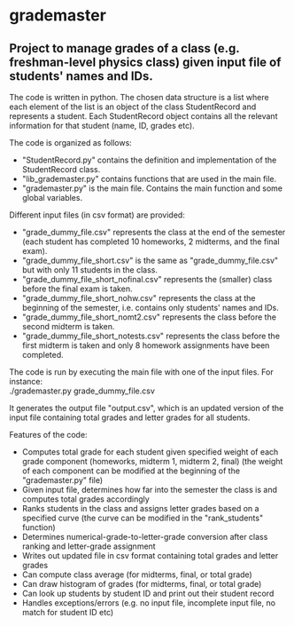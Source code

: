 # grademaster

## Project to manage grades of a class (e.g. freshman-level physics class) given input file of students' names and IDs.    

The code is written in python. The chosen data structure is a list where each element of the list is an object of the class StudentRecord and represents a student. Each StudentRecord object contains all the relevant information for that student (name, ID, grades etc).  

The code is organized as follows:  
- "StudentRecord.py" contains the definition and implementation of the StudentRecord class.
- "lib_grademaster.py" contains functions that are used in the main file.
- "grademaster.py" is the main file. Contains the main function and some global variables.  

Different input files (in csv format) are provided:  
- "grade_dummy_file.csv" represents the class at the end of the semester (each student has completed 10 homeworks, 2 midterms, and the final exam).
- "grade_dummy_file_short.csv" is the same as "grade_dummy_file.csv" but with only 11 students in the class.
- "grade_dummy_file_short_nofinal.csv" represents the (smaller) class before the final exam is taken.
- "grade_dummy_file_short_nohw.csv" represents the class at the beginning of the semester, i.e. contains only students' names and IDs.
- "grade_dummy_file_short_nomt2.csv" represents the class before the second midterm is taken.
- "grade_dummy_file_short_notests.csv" represents the class before the first midterm is taken and only 8 homework assignments have been completed.

The code is run by executing the main file with one of the input files. For instance:  
./grademaster.py grade_dummy_file.csv  

It generates the output file "output.csv", which is an updated version of the input file containing total grades and letter grades for all students.  

Features of the code:  
- Computes total grade for each student given specified weight of each grade component (homeworks, midterm 1, midterm 2, final) (the weight of each component can be modified at the beginning of the "grademaster.py" file)  
- Given input file, determines how far into the semester the class is and computes total grades accordingly 
- Ranks students in the class and assigns letter grades based on a specified curve (the curve can be modified in the "rank_students" function)
- Determines numerical-grade-to-letter-grade conversion after class ranking and letter-grade assignment  
- Writes out updated file in csv format containing total grades and letter grades 
- Can compute class average (for midterms, final, or total grade) 
- Can draw histogram of grades (for midterms, final, or total grade)
- Can look up students by student ID and print out their student record
- Handles exceptions/errors (e.g. no input file, incomplete input file, no match for student ID etc)
